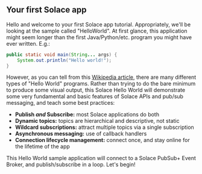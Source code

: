 ## Your first Solace app

Hello and welcome to your first Solace app tutorial.  Appropriately, we'll be looking at the sample called "HelloWorld".  At first glance, this application might seem longer than the first Java/Python/etc. program you might have ever written.  E.g.:

```java
public static void main(String... args) {
    System.out.println("Hello world!");
}
```

However, as you can tell from this [Wikipedia article](https://en.wikipedia.org/wiki/%22Hello,_World!%22_program), there are many different types of "Hello World" programs.  Rather than trying to do the bare minimum to produce some visual output, this Solace Hello World will demonstrate some very fundamental and basic features of Solace APIs and pub/sub messaging, and teach some best practices:

 - **Publish _and_ Subscribe:** most Solace applications do both
 - **Dynamic topics:** topics are hierarchical and descriptive, not static
 - **Wildcard subscriptions:** attract multiple topics via a single subscription
 - **Asynchronous messaging:** use of callback handlers
 - **Connection lifecycle management:** connect once, and stay online for the lifetime of the app

This Hello World sample application will connect to a Solace PubSub+ Event Broker, and publish/subscribe in a loop.  Let's begin!